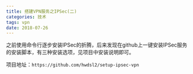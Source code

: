 ```yaml
---
title: 搭建VPN服务之IPSec(二)
categories: 技术
tags: vpn
date: 2018-07-26
---
```


之前使用命令行逐步安装IPSec的折腾，后来发现在github上一键安装IPSec服务的安装脚本，有三种安装选项，见项目中安装说明即可。

项目地址：`https://github.com/hwdsl2/setup-ipsec-vpn`
